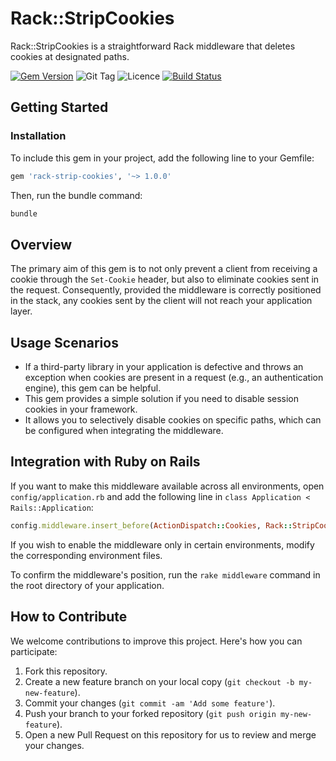 # Rack::StripCookies

Rack::StripCookies is a straightforward Rack middleware that deletes cookies at designated paths.

[![Gem Version](https://badge.fury.io/rb/rack-strip-cookies.svg)](https://badge.fury.io/rb/rack-strip-cookies)
![Git Tag](http://img.shields.io/github/tag/icoretech/rack-strip-cookies.svg)
![Licence](http://img.shields.io/badge/license-MIT-brightgreen.svg)
[![Build Status](https://github.com/icoretech/rack-strip-cookies/actions/workflows/release.yml/badge.svg)](https://github.com/icoretech/rack-strip-cookies/actions/workflows/release.yml)

## Getting Started

### Installation

To include this gem in your project, add the following line to your Gemfile:

```ruby
gem 'rack-strip-cookies', '~> 1.0.0'
```

Then, run the bundle command:

```sh
bundle
```

## Overview

The primary aim of this gem is to not only prevent a client from receiving a cookie through the `Set-Cookie` header, but also to eliminate cookies sent in the request.
Consequently, provided the middleware is correctly positioned in the stack, any cookies sent by the client will not reach your application layer.

## Usage Scenarios

- If a third-party library in your application is defective and throws an exception when cookies are present in a request (e.g., an authentication engine), this gem can be helpful.
- This gem provides a simple solution if you need to disable session cookies in your framework.
- It allows you to selectively disable cookies on specific paths, which can be configured when integrating the middleware.

## Integration with Ruby on Rails

If you want to make this middleware available across all environments, open `config/application.rb` and add the following line in `class Application < Rails::Application`:

```ruby
config.middleware.insert_before(ActionDispatch::Cookies, Rack::StripCookies, paths: %w(/oauth2/token))
```

If you wish to enable the middleware only in certain environments, modify the corresponding environment files.

To confirm the middleware's position, run the `rake middleware` command in the root directory of your application.

## How to Contribute

We welcome contributions to improve this project. Here's how you can participate:

1. Fork this repository.
2. Create a new feature branch on your local copy (`git checkout -b my-new-feature`).
3. Commit your changes (`git commit -am 'Add some feature'`).
4. Push your branch to your forked repository (`git push origin my-new-feature`).
5. Open a new Pull Request on this repository for us to review and merge your changes.
